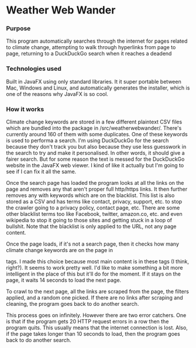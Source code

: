 # Weather Web Wander

### Purpose

This program automatically searches through the internet for pages related to climate change, attempting to walk through hyperlinks from page to page, returning to a DuckDuckGo search when it reaches a deadend

### Technologies used

Built in JavaFX using only standard libraries. It it super portable between Mac, Windows and Linux, and automatically generates the installer, which is one of the reasons why JavaFX is so cool.

### How it works

Climate change keywords are stored in a few different plaintext CSV files which are bundled into the package in /src/weatherwebwander/. There's currently around 160 of them with some duplicates. One of these keywords is used to performa a search. I'm using DuckDuckGo for the search because they don't track you but also because they use less guesswork in the search to try and make it personalised. In other words, it should give a fairer search. But for some reason the text is messed for the DuckDuckGo website in the JavaFX web viewer. I kind of like it actually but I'm going to see if I can fix it all the same.

Once the search page has loaded the program looks at all the links on the page and removes any that aren't proper full http/https links. It then further removes any with keywords which are on the blacklist. This list is also stored as a CSV and has terms like contact, privacy, support, etc. to stop the crawler going to a privacy policy, contact page, etc. There are some other blacklist terms too like Facebook, twitter, amazon.co, etc. and even wikipedia to stop it going to those sites and getting stuck in a loop of bullshit. Note that the blacklist is only applied to the URL, not any page content.

Once the page loads, if it's not a search page, then it checks how many climate change keywords are on the page in <p> tags. I made this choice because most main content is in these tags (I think, right?). It seems to work pretty well. I'd like to make something a bit more intelligent in the place of this but it'll do for the moment. If it stays on the page, it waits 14 seconds to load the next page.

To crawl to the next page, all the links are scraped from the page, the filters applied, and a random one picked. If there are no links after scraping and cleaning, the program goes back to do another search.

This process goes on infinitely. However there are two error catchers. One is that if the program gets 20 HTTP request errors in a row then the program quits. This usually means that the internet connection is lost. Also, if the page takes longer than 10 seconds to load, then the program goes back to do another search.